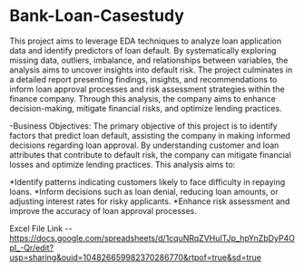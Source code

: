 # Bank-Loan-Casestudy
This project aims to leverage EDA techniques to analyze loan application data and identify predictors of loan default. By systematically exploring missing data, outliers, imbalance, and relationships between variables, the analysis aims to uncover insights into default risk. The project culminates in a detailed report presenting findings, insights, and recommendations to inform loan approval processes and risk assessment strategies within the finance company. Through this analysis, the company aims to enhance decision-making, mitigate financial risks, and optimize lending practices.

-Business Objectives:
The primary objective of this project is to identify factors that predict loan default, assisting the company in making informed decisions regarding loan approval. By   understanding customer and loan attributes that contribute to default risk, the company can mitigate financial losses and optimize lending practices. This analysis aims to:

*Identify patterns indicating customers likely to face difficulty in repaying loans.
*Inform decisions such as loan denial, reducing loan amounts, or adjusting interest rates for risky applicants.
*Enhance risk assessment and improve the accuracy of loan approval processes.

Excel File Link -- https://docs.google.com/spreadsheets/d/1cquNRqZVHuITJp_hpYnZbDyP4OpI_-Qr/edit?usp=sharing&ouid=104826659982370286770&rtpof=true&sd=true
